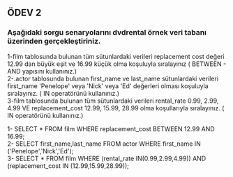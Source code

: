 ## ÖDEV 2
### Aşağıdaki sorgu senaryolarını dvdrental örnek veri tabanı üzerinden gerçekleştiriniz.
1-film tablosunda bulunan tüm sütunlardaki verileri replacement cost değeri 12.99 dan büyük eşit ve 16.99 küçük olma koşuluyla sıralayınız ( BETWEEN - AND yapısını kullanınız.)  
2-.actor tablosunda bulunan first_name ve last_name sütunlardaki verileri first_name 'Penelope' veya 'Nick' veya 'Ed' değerleri olması koşuluyla sıralayınız. ( IN operatörünü kullanınız.)  
3-film tablosunda bulunan tüm sütunlardaki verileri rental_rate 0.99, 2.99, 4.99 VE replacement_cost 12.99, 15.99, 28.99 olma koşullarıyla sıralayınız. ( IN operatörünü kullanınız.)  

1- SELECT * FROM film WHERE replacement_cost BETWEEN 12.99 AND 16.99;  
2- SELECT first_name,last_name FROM actor WHERE first_name IN ('Penelope','Nick','Ed');  
3- SELECT * FROM film WHERE (rental_rate IN(0.99,2.99,4.99)) AND (replacement_cost IN (12.99,15.99,28.99));